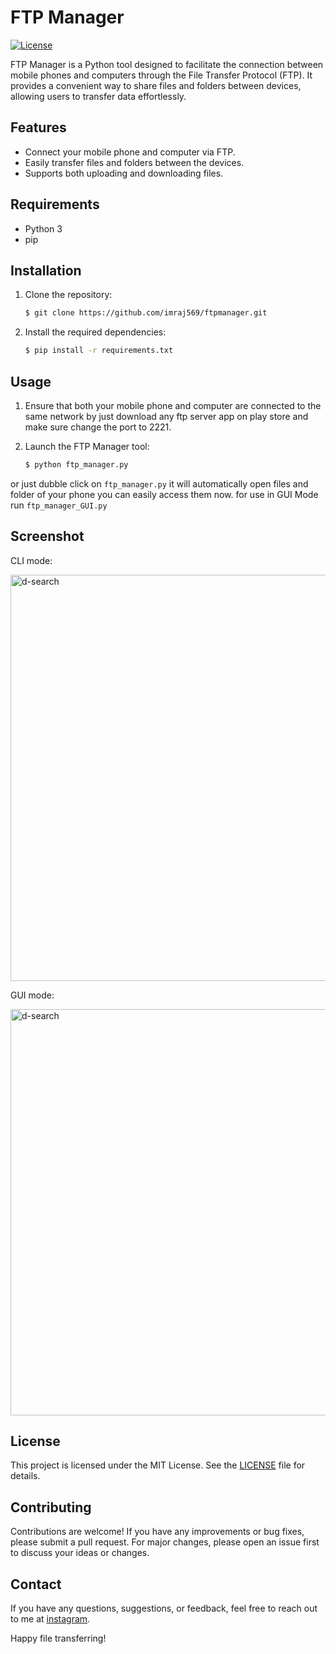 # FTP Manager

[![License](https://img.shields.io/badge/License-MIT-blue.svg)](https://opensource.org/licenses/MIT)

FTP Manager is a Python tool designed to facilitate the connection between mobile phones and computers through the File Transfer Protocol (FTP). It provides a convenient way to share files and folders between devices, allowing users to transfer data effortlessly.

## Features

- Connect your mobile phone and computer via FTP.
- Easily transfer files and folders between the devices.
- Supports both uploading and downloading files.

## Requirements

- Python 3
- pip

## Installation

1. Clone the repository:

   ```bash
   $ git clone https://github.com/imraj569/ftpmanager.git
   ```

2. Install the required dependencies:

   ```bash
   $ pip install -r requirements.txt
   ```

## Usage

1. Ensure that both your mobile phone and computer are connected to the same network by just download any ftp server app on play store and make sure change the port to 2221.

2. Launch the FTP Manager tool:

   ```bash
   $ python ftp_manager.py
   ```
  or just dubble click on `ftp_manager.py` it will automatically open files and folder of your phone you can easily access them now. for use in GUI Mode run `ftp_manager_GUI.py` 
  
## Screenshot
CLI mode:

<img width="650" alt="d-search" src="https://github.com/imraj569/ftpmanager/assets/53007802/12cb80af-3c6e-4459-9767-8bff7ade256e">

GUI mode:

<img width="650" alt="d-search" src="https://user-images.githubusercontent.com/53007802/159110340-7a3bf24d-4419-46ee-9dd7-96b8b5b4b800.jpg">

## License

This project is licensed under the MIT License. See the [LICENSE](LICENSE) file for details.

## Contributing

Contributions are welcome! If you have any improvements or bug fixes, please submit a pull request. For major changes, please open an issue first to discuss your ideas or changes.

## Contact

If you have any questions, suggestions, or feedback, feel free to reach out to me at [instagram](https://instagram.com/im.raj.569?igshid=ZGUzMzM3NWJiOQ==).

Happy file transferring!
